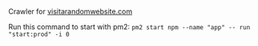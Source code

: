 Crawler for [visitarandomwebsite.com](https://visitarandomwebsite.com)

Run this command to start with pm2:
`pm2 start npm --name "app" -- run "start:prod" -i 0`
